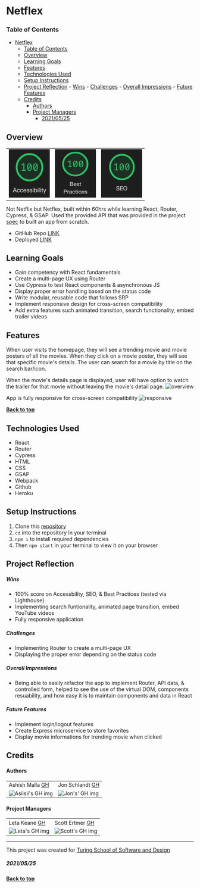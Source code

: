 # Netflex

### Table of Contents
- [Netflex](#netflex)
    - [Table of Contents](#table-of-contents)
  - [Overview](#overview)
  - [Learning Goals](#learning-goals)
  - [Features](#features)
  - [Technologies Used](#technologies-used)
  - [Setup Instructions](#setup-instructions)
  - [Project Reflection](#project-reflection)
        - [Wins](#wins)
        - [Challenges](#challenges)
        - [Overall Impressions](#overall-impressions)
        - [Future Features](#future-features)
  - [Credits](#credits)
      - [Authors](#authors)
      - [Project Managers](#project-managers)
        - [2021/05/25](#20210525)

## Overview 

<table>
  <td>
    <img src="assests/accessibility.png" alt="accessibility score"
      width="110" height="130" />
  </td>
  <td>
    <img src="assests/best-practices.png" alt="best practices score"
      width="110" height="130" />
  </td>
  <td>
    <img src="assests/seo.png" alt="SEO score"
      width="110" height="130" />
  </td>
</table>

Not Netflix but Netflex, built within 60hrs while learning React, Router, Cypress, & GSAP. Used the provided API that was provided in the project [spec](https://frontend.turing.edu/projects/module-3/rancid-tomatillos-v3.html) to built an app from scratch. 
- GitHub Repo [LINK](https://github.com/asiisii/Netflex)
- Deployed [LINK](https://netflex-app.herokuapp.com/) 

## Learning Goals
- Gain competency with React fundamentals
- Create a multi-page UX using Router
- Use Cypress to test React components & asynchronous JS
- Display proper error handling based on the status code
- Write modular, reusable code that follows SRP 
- Implement responsive design for cross-screen compatibility
- Add extra features such animated transition, search functionality, embed trailer videos

## Features
When user visits the homepage, they will see a trending movie and movie posters of all the movies. When they click on a movie poster, they will see that specific movie's details. The user can search for a movie by title on the search bar/icon. 

When the movie's details page is displayed, user will have option to watch the trailer for that movie without leaving the movie's detail page. 
![overview](assests/overview.gif)

App is fully responsive for cross-screen compatibility
![responsive](assests/responsive.gif)
  
**[Back to top](#table-of-contents)**

## Technologies Used
- React
- Router
- Cypress
- HTML
- CSS 
- GSAP
- Webpack
- Github
- Heroku
  
## Setup Instructions
1. Clone this [repository](https://github.com/asiisii/Netflex)
2. `cd` into the repository in your terminal
3. `npm i` to install required dependencies 
4. Then `npm start` in your terminal to view it on your browser

## Project Reflection
##### Wins
- 100% score on Accessbility, SEO, & Best Practices (tested via Lighthouse)
- Implementing search funtionality, animated page transition, embed YouTube videos
- Fully responsive application
##### Challenges
- Implementing Router to create a multi-page UX
- Displaying the proper error depending on the status code
##### Overall Impressions
- Being able to easily refactor the app to implement Router, API data, & controlled form, helped to see the use of the virtual DOM, components resuability, and how easy it is to maintain components and data in React
##### Future Features
- Implement login/logout features
- Create Express microservice to store favorites
- Display movie informations for trending movie when clicked

## Credits
#### Authors
<table>
  <tr>
    <td> Ashish Malla <a href="https://github.com/asiisii">GH</td>
    <td> Jon Schlandt <a href="https://github.com/jon-schlandt">GH</td>
  </tr>
  <td>
    <img src="https://avatars.githubusercontent.com/u/36644181?v=4" alt="Asiisii's GH img"
  width="150" height="auto" />
  </td>  
  <td>
    <img src="https://avatars.githubusercontent.com/u/75702270?v=4" alt="Jon's' GH img"
  width="150" height="auto" />
  </td>
</table>

#### Project Managers
<table>
  <tr>
    <td> Leta Keane <a href="https://github.com/letakeane">GH</td>
    <td> Scott Ertmer <a href="https://github.com/sertmer">GH</td>
  </tr>
  <td>
    <img src="https://avatars.githubusercontent.com/u/22563791?v=4" alt="Leta's GH img"
 width="150" height="auto" />
 </td>
  <td>
    <img src="https://avatars.githubusercontent.com/u/49926352?v=4" alt="Scott's GH img"
 width="150" height="auto" />
 </td>
</table>

**************************************************************************
This project was created for [Turing School of Software and Design](https://turing.io/)
##### 2021/05/25
**[Back to top](#table-of-contents)**
